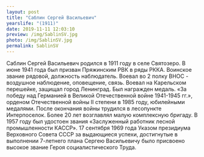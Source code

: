 ```yaml
---
layout: post
title: "Саблин Сергей Васильевич"
yearslife: "(1911)"
date: 2019-11-11 12:03:10
preview: /img/SablinSV.jpg
photo: /img/SablinSV.jpg
permalink: SablinSV
---
```


Саблин Сергей Васильевич родился в 1911 году в селе Святозеро. В июне 1941 года был призван Пряжинским РВК в ряды РККА. Воинское звание рядовой, должность наблюдатель. Воевал во 2 полку ВНОС - воздушное наблюдение, оповещение, связь. Воевал на Карельском перешейке, защищал город Ленинград. Был награжден медаль. «За победу над Германией в Великой Отечественной войне 1941-1945 гг.», орденом Отечественной войны II степени в 1985 году, юбилейными медалями. После окончания войны трудился в лесопункте Интерпоселок. Более 20 лет возглавлял малую комплексную бригаду. В 1957 году был удостоен звания «Заслуженный работник лесной промышленности КАССР». 17 сентября 1969 года Указом президиума Верховного Совета СССР за выдающиеся успехи, достигнутые в выполнении 7-летнего плана Сергею Васильевичу было присвоено высокое звание Героя социалистического Труда.